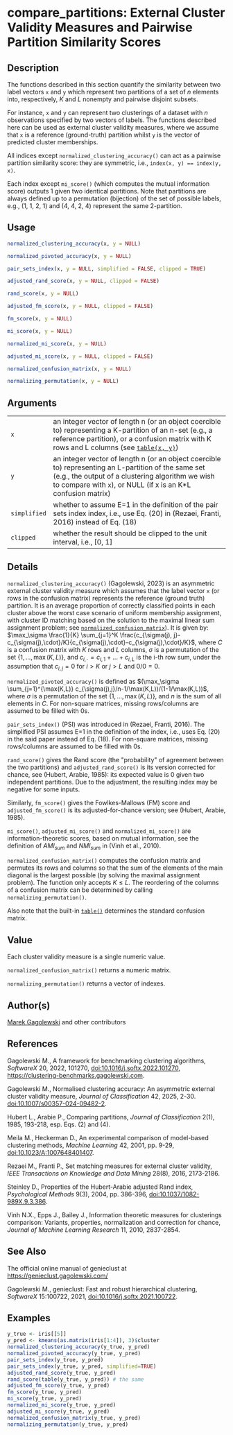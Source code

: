 # compare_partitions: External Cluster Validity Measures and Pairwise Partition Similarity Scores

## Description

The functions described in this section quantify the similarity between two label vectors `x` and `y` which represent two partitions of a set of $n$ elements into, respectively, $K$ and $L$ nonempty and pairwise disjoint subsets.

For instance, `x` and `y` can represent two clusterings of a dataset with $n$ observations specified by two vectors of labels. The functions described here can be used as external cluster validity measures, where we assume that `x` is a reference (ground-truth) partition whilst `y` is the vector of predicted cluster memberships.

All indices except `normalized_clustering_accuracy()` can act as a pairwise partition similarity score: they are symmetric, i.e., `index(x, y) == index(y, x)`.

Each index except `mi_score()` (which computes the mutual information score) outputs 1 given two identical partitions. Note that partitions are always defined up to a permutation (bijection) of the set of possible labels, e.g., (1, 1, 2, 1) and (4, 4, 2, 4) represent the same 2-partition.

## Usage

``` r
normalized_clustering_accuracy(x, y = NULL)

normalized_pivoted_accuracy(x, y = NULL)

pair_sets_index(x, y = NULL, simplified = FALSE, clipped = TRUE)

adjusted_rand_score(x, y = NULL, clipped = FALSE)

rand_score(x, y = NULL)

adjusted_fm_score(x, y = NULL, clipped = FALSE)

fm_score(x, y = NULL)

mi_score(x, y = NULL)

normalized_mi_score(x, y = NULL)

adjusted_mi_score(x, y = NULL, clipped = FALSE)

normalized_confusion_matrix(x, y = NULL)

normalizing_permutation(x, y = NULL)
```

## Arguments

|  |  |
|----|----|
| `x` | an integer vector of length n (or an object coercible to) representing a K-partition of an n-set (e.g., a reference partition), or a confusion matrix with K rows and L columns (see [`table(x, y)`](https://stat.ethz.ch/R-manual/R-devel/library/base/html/table.html)) |
| `y` | an integer vector of length n (or an object coercible to) representing an L-partition of the same set (e.g., the output of a clustering algorithm we wish to compare with `x`), or NULL (if x is an K\*L confusion matrix) |
| `simplified` | whether to assume E=1 in the definition of the pair sets index index, i.e., use Eq. (20) in (Rezaei, Franti, 2016) instead of Eq. (18) |
| `clipped` | whether the result should be clipped to the unit interval, i.e., \[0, 1\] |

## Details

`normalized_clustering_accuracy()` (Gagolewski, 2023) is an asymmetric external cluster validity measure which assumes that the label vector `x` (or rows in the confusion matrix) represents the reference (ground truth) partition. It is an average proportion of correctly classified points in each cluster above the worst case scenario of uniform membership assignment, with cluster ID matching based on the solution to the maximal linear sum assignment problem; see [`normalized_confusion_matrix`](compare_partitions.md)). It is given by: $\max_\sigma \frac{1}{K} \sum_{j=1}^K \frac{c_{\sigma(j), j}-c_{\sigma(j),\cdot}/K}{c_{\sigma(j),\cdot}-c_{\sigma(j),\cdot}/K}$, where $C$ is a confusion matrix with $K$ rows and $L$ columns, $\sigma$ is a permutation of the set $\{1,\dots,\max(K,L)\}$, and $c_{i, \cdot}=c_{i, 1}+...+c_{i, L}$ is the i-th row sum, under the assumption that $c_{i,j}=0$ for $i>K$ or $j>L$ and $0/0=0$.

`normalized_pivoted_accuracy()` is defined as $(\max_\sigma \sum_{j=1}^{\max(K,L)} c_{\sigma(j),j}/n-1/\max(K,L))/(1-1/\max(K,L))$, where $\sigma$ is a permutation of the set $\{1,\dots,\max(K,L)\}$, and $n$ is the sum of all elements in $C$. For non-square matrices, missing rows/columns are assumed to be filled with 0s.

`pair_sets_index()` (PSI) was introduced in (Rezaei, Franti, 2016). The simplified PSI assumes E=1 in the definition of the index, i.e., uses Eq. (20) in the said paper instead of Eq. (18). For non-square matrices, missing rows/columns are assumed to be filled with 0s.

`rand_score()` gives the Rand score (the \"probability\" of agreement between the two partitions) and `adjusted_rand_score()` is its version corrected for chance, see (Hubert, Arabie, 1985): its expected value is 0 given two independent partitions. Due to the adjustment, the resulting index may be negative for some inputs.

Similarly, `fm_score()` gives the Fowlkes-Mallows (FM) score and `adjusted_fm_score()` is its adjusted-for-chance version; see (Hubert, Arabie, 1985).

`mi_score()`, `adjusted_mi_score()` and `normalized_mi_score()` are information-theoretic scores, based on mutual information, see the definition of $AMI_{sum}$ and $NMI_{sum}$ in (Vinh et al., 2010).

`normalized_confusion_matrix()` computes the confusion matrix and permutes its rows and columns so that the sum of the elements of the main diagonal is the largest possible (by solving the maximal assignment problem). The function only accepts $K \leq L$. The reordering of the columns of a confusion matrix can be determined by calling `normalizing_permutation()`.

Also note that the built-in [`table()`](https://stat.ethz.ch/R-manual/R-devel/library/base/html/table.html) determines the standard confusion matrix.

## Value

Each cluster validity measure is a single numeric value.

`normalized_confusion_matrix()` returns a numeric matrix.

`normalizing_permutation()` returns a vector of indexes.

## Author(s)

[Marek Gagolewski](https://www.gagolewski.com/) and other contributors

## References

Gagolewski M., A framework for benchmarking clustering algorithms, *SoftwareX* 20, 2022, 101270, [doi:10.1016/j.softx.2022.101270](https://doi.org/10.1016/j.softx.2022.101270), <https://clustering-benchmarks.gagolewski.com>.

Gagolewski M., Normalised clustering accuracy: An asymmetric external cluster validity measure, *Journal of Classification* 42, 2025, 2-30. [doi:10.1007/s00357-024-09482-2](https://doi.org/10.1007/s00357-024-09482-2).

Hubert L., Arabie P., Comparing partitions, *Journal of Classification* 2(1), 1985, 193-218, esp. Eqs. (2) and (4).

Meila M., Heckerman D., An experimental comparison of model-based clustering methods, *Machine Learning* 42, 2001, pp. 9-29, [doi:10.1023/A:1007648401407](https://doi.org/10.1023/A%3A1007648401407).

Rezaei M., Franti P., Set matching measures for external cluster validity, *IEEE Transactions on Knowledge and Data Mining* 28(8), 2016, 2173-2186.

Steinley D., Properties of the Hubert-Arabie adjusted Rand index, *Psychological Methods* 9(3), 2004, pp. 386-396, [doi:10.1037/1082-989X.9.3.386](https://doi.org/10.1037/1082-989X.9.3.386).

Vinh N.X., Epps J., Bailey J., Information theoretic measures for clusterings comparison: Variants, properties, normalization and correction for chance, *Journal of Machine Learning Research* 11, 2010, 2837-2854.

## See Also

The official online manual of <span class="pkg">genieclust</span> at <https://genieclust.gagolewski.com/>

Gagolewski M., <span class="pkg">genieclust</span>: Fast and robust hierarchical clustering, *SoftwareX* 15:100722, 2021, [doi:10.1016/j.softx.2021.100722](https://doi.org/10.1016/j.softx.2021.100722).

## Examples

``` r
y_true <- iris[[5]]
y_pred <- kmeans(as.matrix(iris[1:4]), 3)$cluster
normalized_clustering_accuracy(y_true, y_pred)
normalized_pivoted_accuracy(y_true, y_pred)
pair_sets_index(y_true, y_pred)
pair_sets_index(y_true, y_pred, simplified=TRUE)
adjusted_rand_score(y_true, y_pred)
rand_score(table(y_true, y_pred)) # the same
adjusted_fm_score(y_true, y_pred)
fm_score(y_true, y_pred)
mi_score(y_true, y_pred)
normalized_mi_score(y_true, y_pred)
adjusted_mi_score(y_true, y_pred)
normalized_confusion_matrix(y_true, y_pred)
normalizing_permutation(y_true, y_pred)
```
